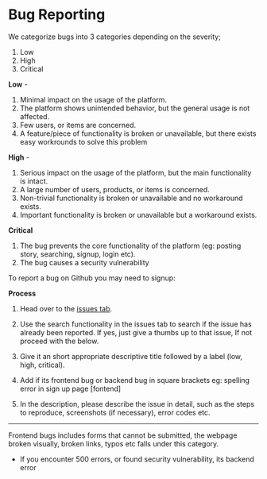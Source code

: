 # Bug Reporting

We categorize bugs into 3 categories depending on the severity;

1. Low
2. High
3. Critical

**Low** - 

1. Minimal impact on the usage of the platform.
2. The platform shows unintended behavior, but the general usage is not affected.
3. Few users, or items are concerned.
4. A feature/piece of functionality is broken or unavailable, but there exists easy workrounds to solve this problem

**High** -

1. Serious impact on the usage of the platform, but the main functionality is intact.
2. A large number of users, products, or items is concerned.
3. Non-trivial functionality is broken or unavailable and no workaround exists.
4. Important functionality is broken or unavailable but a workaround exists.

**Critical**
1. The bug prevents the core functionality of the platform (eg: posting story, searching, signup, login etc).
2. The bug causes a security vulnerability

To report a bug on Github you may need to signup:

**Process**

1. Head over to the [issues tab](https://github.com/PaulleDemon/AdoStrings-support/issues).

2. Use the search functionality in the issues tab to search if the issue has already been reported. If yes, just give a thumbs up to that issue, 
If not proceed with the below.

3. Give it an short appropriate descriptive title followed by a label (low, high, critical). 

4. Add if its frontend bug or backend bug in square brackets eg: spelling error in sign up page [fontend]

5. In the description, please describe the issue in detail, such as the steps to reproduce, screenshots (if necessary), error codes etc.

----

Frontend bugs includes forms that cannot be submitted, the webpage broken visually, broken links, typos etc falls under this category.

* If you encounter 500 errors, or found security vulnerability, its backend error
